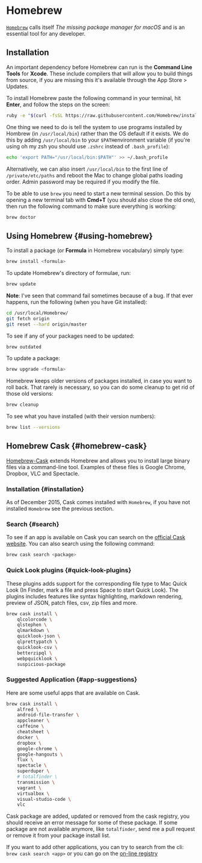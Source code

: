 # Homebrew

[`Homebrew`](https://brew.sh/) calls itself _The missing package manager for macOS_ and is an essential tool for any developer.

## Installation

An important dependency before Homebrew can run is the **Command Line Tools** for **Xcode**. These include compilers that will allow you to build things from source, if you are missing this it's available through the App Store &gt; Updates.

To install Homebrew paste the following command in your terminal, hit **Enter**, and follow the steps on the screen:

```bash
ruby -e "$(curl -fsSL https://raw.githubusercontent.com/Homebrew/install/master/install)"
```

One thing we need to do is tell the system to use programs installed by Hombrew \(in `/usr/local/bin`\) rather than the OS default if it exists. We do this by adding `/usr/local/bin` to your `$PATH`environment variable \(if you're using oh my zsh you should use `.zshrc` instead of `.bash_profile`\):

```bash
echo 'export PATH="/usr/local/bin:$PATH"' >> ~/.bash_profile
```

Alternatively, we can also insert `/usr/local/bin` to the first line of `/private/etc/paths` and reboot the Mac to change global paths loading order. Admin password may be required if you modify the file.

To be able to use `brew` you need to start a new terminal session. Do this by opening a new terminal tab with **Cmd+T** \(you should also close the old one\), then run the following command to make sure everything is working:

```bash
brew doctor
```



## Using Homebrew {#using-homebrew}

To install a package \(or **Formula** in Homebrew vocabulary\) simply type:

```bash
brew install <formula>
```

To update Homebrew's directory of formulae, run:

```bash
brew update
```

**Note**: I've seen that command fail sometimes because of a bug. If that ever happens, run the following \(when you have Git installed\):

```bash
cd /usr/local/Homebrew/
git fetch origin
git reset --hard origin/master
```

To see if any of your packages need to be updated:

```bash
brew outdated
```

To update a package:

```bash
brew upgrade <formula>
```

Homebrew keeps older versions of packages installed, in case you want to roll back. That rarely is necessary, so you can do some cleanup to get rid of those old versions:

```bash
brew cleanup
```

To see what you have installed \(with their version numbers\):

```bash
brew list --versions
```



## Homebrew Cask {#homebrew-cask}

[Homebrew-Cask](https://caskroom.github.io/) extends Homebrew and allows you to install large binary files via a command-line tool. Examples of these files is Google Chrome, Dropbox, VLC and Spectacle.

### Installation {#installation}

As of December 2015, Cask comes installed with `Homebrew`, if you have not installed `Homebrew` see the previous section.

### Search {#search}

To see if an app is available on Cask you can search on the [official Cask website](https://caskroom.github.io/). You can also search using the following command:

```bash
brew cask search <package>
```

### Quick Look plugins {#quick-look-plugins}

These plugins adds support for the corresponding file type to Mac Quick Look \(In Finder, mark a file and press Space to start Quick Look\). The plugins includes features like syntax highlighting, markdown rendering, preview of JSON, patch files, csv, zip files and more.

```bash
brew cask install \
    qlcolorcode \
    qlstephen \
    qlmarkdown \
    quicklook-json \
    qlprettypatch \
    quicklook-csv \
    betterzipql \
    webpquicklook \
    suspicious-package
```

### Suggested Application {#app-suggestions}

Here are some useful apps that are available on Cask.

```bash
brew cask install \
    alfred \
    android-file-transfer \
    appcleaner \
    caffeine \
    cheatsheet \
    docker \
    dropbox \
    google-chrome \
    google-hangouts \
    flux \
    spectacle \
    superduper \
    # totalfinder \
    transmission \
    vagrant \
    virtualbox \
    visual-studio-code \
    vlc
```

Cask package are added, updated or removed from the cask registry, you should receive an error message for some of these package. If some package are not available anymore, like `totalfinder`, send me a pull request or remove it from your package install list.

If you want to add other applications, you can try to search from the cli: `brew cask search <app>` or you can go on the [on-line registry](https://caskroom.github.io/search)

